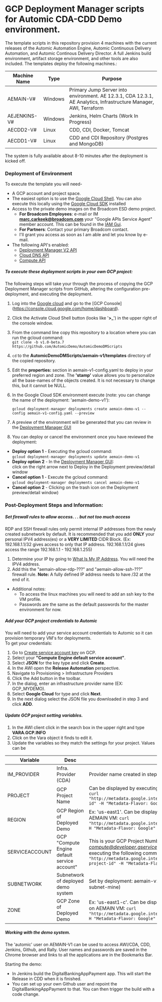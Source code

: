 # GCP Deployment Manager scripts for Automic CDA-CDD Demo environment.
The template scripts in this repository provision 4 machines with the current releases of the Automic Automation Engine, Automic Continuous Delivery Automation, and Automic Continous Delivery Director. A full Jenkins build environment, artifact storage environment, and other tools are also included. 
The templates deploy the following machines.:  

| Machine Name | Type | Purpose | 
| ---- | ---- | ---- |
| AEMAIN-V# | Windows | Primary Jump Server into environment. AE 12.3.1, CDA 12.3.1, AE Analytics, Infrastructure Manager, AWI, Terraform |
| AEJENKINS-V# | Windows | Jenkins, Helm Charts (Work In Progress) |
| AECDD2-V# | Linux | CDD, CDI, Docker, Tomcat |
| AECDD1-V# | Linux | CDD and CDI Repository (Postgres and MongoDB) |

The system is fully available about 8-10 minutes after the deployment is kicked off.

### Deployment of Environment

To execute the template you will need-
+ A GCP account and project space.
+ The easiest option is to use the [Google Cloud Shell](https://cloud.google.com/shell/docs/). You can also execute this locally using the [Google Cloud SDK](https://cloud.google.com/sdk/docs/) installed
+ Access to the private demo images on the Broadcom ESD demo project.
  - **For Broadcom Employees**: e-mail or IM **marc.carkeek@broadcom.com** your "Google APIs Service Agent" member account. This can be found in the [IAM Gui](https://console.cloud.google.com/iam-admin/iam).
  - **For Partners**: Contact your primary Broadcom contact.
  - I'll grant you access as soon as I am able and let you know by e-mail.
+ The following API's enabled:  
  - [Deployment Manager V2 API](https://console.cloud.google.com/apis/library/deploymentmanager.googleapis.com?q=deploy)
  - [Cloud DNS API](https://console.cloud.google.com/apis/library/dns.googleapis.com?q=cloud%20dns)
  - [Compute API](https://console.cloud.google.com/apis/library/compute.googleapis.com?q=compute)

##### To execute these deployment scripts in your own GCP project:
The following steps will take your through the process of copying the GCP Deployment Manager scripts from GitHub, altering the configuration pre-deployment, and executing the deployment. 

1. Log into the [Google cloud](https://cloud.google.com/) and go to the [GCP Console] (https://console.cloud.google.com/home/dashboard).

2. Click the Activate Cloud Shell button (looks like '**>\_**') in the upper right of the console window.

3. From the command line copy this repository to a location where you can run the gcloud command:  
   `git clone -b v1.0-beta.7 https://github.com/AutomicDemo/AutomicDemoDMScripts`

4. `cd` to the **AutomicDemoDMScripts/aemain-v1/templates** directory of the copied repository.

5. Edit the **properties:** section in aemain-v1-config.yaml to deploy in your preferred region and zone. The **'stamp'** value allows you to personalize all the base-names of the objects created. It is not necessary to change this, but it cannot be NULL.

6. In the Google Cloud SDK environment execute (note: you can change the name of the deployment: 'aemain-demo-v1'):  

   `gcloud deployment-manager deployments create aemain-demo-v1 --config aemain-v1-config.yaml --preview`

7. A preview of the environment will be generated that you can review in the [Deployment Manager GUI](https://console.cloud.google.com/dm/deployments)

8. You can deploy or cancel the environment once you have reviewed the deployment:
  * **Deploy option 1** - Executing the gcloud command:  
     `gcloud deployment-manager deployments update aemain-demo-v1`
  * **Deploy option 2** - In the [Deployment Manager GUI](https://console.cloud.google.com/dm/deployments):  
    click on the right arrow next to Deploy in the Deployment preview/detail window
  * **Cancel option 1** - Execute the gcloud command:  
     `gcloud deployment-manager deployments cancel aemain-demo-v1`
  * **Cancel option 2** - Clicking on the trash icon on the Deployment preview/detail window)

### Post-Deployment Steps and Information:

##### Set firewall rules to allow access. . . but not too much access
RDP and SSH firewall rules only permit internal IP addresses from the newly created subnetwork by default. It is recommended that you add **ONLY** your personal IPV4 address(es) or a **VERY LIMITED** CIDR Block. (Ex: 192.168.1.1/32 gives access to only that IP address. 192.168.1.1/24 gives access the range 192.168.1.1 - 192.168.1.255)
1. Determine your IP by going to [What Is My IP Address](https://whatismyipaddress.com/). You will need the IPV4 address.
2. Add this the "aemain-allow-rdp-???" and "aemain-allow-ssh-???" firewall rule. **Note:** A fully defined IP address needs to have /32 at the end of it.  

- Additional notes:
   - To access the linux machines you will need to add an ssh key to the VM profile.
   - Passwords are the same as the default passwords for the master environment for now.  

##### Add your GCP project credentials to Automic
You will need to add your service account credentials to Automic so it can provision temporary VM's for deployments.  
To get your credentials:  
1. Go to [Create service account key](https://console.cloud.google.com/apis/credentials/serviceaccountkey) on GCP.  
2. Select your **"Compute Engine default service account"**.  
3. Select **JSON** for the key type and click **Create**.
4. In the AWI open the **Release Automation** perspective.  
5. Navigate to Provisioning > Infrastructure Providers
6. Click the Add button in the toolbar.
7. In the dialog, enter an infrastructure provider name (EX: GCP_MYDEMO).
8. Select **Google Cloud** for type and click **Next**.  
9. In the next dialog select the JSON file you downloaded in step 3 and click **ADD**.

##### Update GCP project setting variables.
1. In the AWI client click in the search box in the upper right and type **VARA.GCP.INFO**
2. Click on the Vara object it finds to edit it. 
3. Update the variables so they match the settings for your project. Values can be  

| Variable | Desc | Value | 
| ------------ | ------------- | ------------- |
| IM_PROVIDER| Infra. Provider (CDA) | Provider name created in step 7 of previous section (EX: GCP_MYDEMO) |
| PROJECT | GCP Project Name | Can be displayed by executing the following command on AEMAIN VM:  `curl "http://metadata.google.internal/computeMetadata/v1/project/project-id" -H "Metadata-Flavor: Google"` |
| REGION | GCP Region of Deployed Demo | Ex: 'us-east1'. Can be displayed by executing the following command on AEMAIN VM:  `curl "http://metadata.google.internal/computeMetadata/v1/instance/zone" -H "Metadata-Flavor: Google"` |
| SERVICEACCOUNT | GCP "Compute Engine default service account" | This is your GCP Project Number with the suffix *'-compute@developer.gserviceaccount.com'*. Can be displayed by executing the following command on AEMAIN VM:  `curl "http://metadata.google.internal/computeMetadata/v1/project/numeric-project-id" -H "Metadata-Flavor: Google"` |
| SUBNETWORK | Subnetwork of deployed demo system | Set by deployment: aemain-v1-subnet-**STAMP VALUE** (Ex: aemain-v1-subnet-mine) |
| ZONE | GCP Zone of Deployed Demo | Ex: 'us-east1-c'. Can be displayed by executing the following command on AEMAIN VM:  `curl "http://metadata.google.internal/computeMetadata/v1/instance/zone" -H "Metadata-Flavor: Google"` |

##### Working with the demo system.

The 'automic' user on AEMAIN-V1 can be used to access AWI/CDA, CDD, Jenkins, Github, and Rally. User names and passwords are saved in the Chrome browser and links to all the applications are in the Bookmarks Bar.

Starting the demo:  
- In Jenkins build the DigitalBankingAppPayment app. This will start the Release in CDD when it is finished.
- You can set up your own Github user and repoint the DigitalBankingAppPayment to that. You can then trigger the build with a code change.
